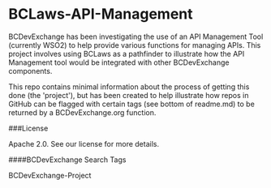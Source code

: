 # BCLaws-API-Management
BCDevExchange has been investigating the use of an API Management Tool (currently WSO2) to help provide various functions for managing APIs. This project involves using BCLaws as a pathfinder to illustrate how the API Management tool would be integrated with other BCDevExchange components.

This repo contains minimal information about the process of getting this done (the 'project'), but has been created to help illustrate how repos in GitHub can be flagged with certain tags (see bottom of readme.md) to be returned by a BCDevExchange.org function.

###License

Apache 2.0. See our license for more details.

####BCDevExchange Search Tags

BCDevExchange-Project

